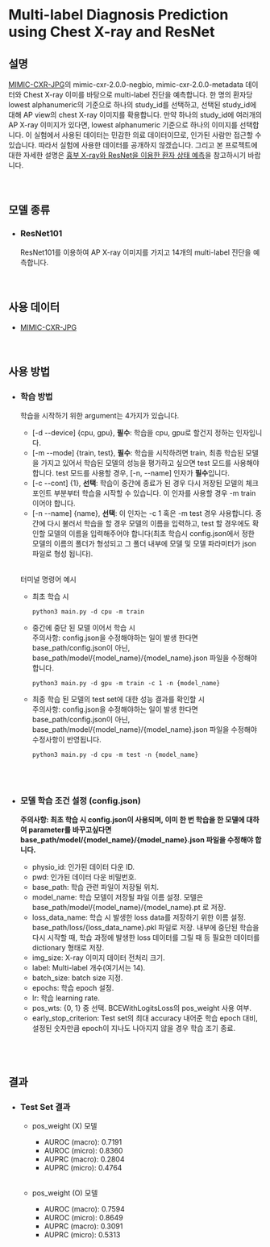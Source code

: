 # Multi-label Diagnosis Prediction using Chest X-ray and ResNet
## 설명
[MIMIC-CXR-JPG](https://physionet.org/content/mimic-cxr-jpg/2.0.0/)의 mimic-cxr-2.0.0-negbio, mimic-cxr-2.0.0-metadata 데이터와 Chest X-ray 이미를 바탕으로 multi-label 진단을 예측합니다.
한 명의 환자당 lowest alphanumeric의 기준으로 하나의 study_id를 선택하고, 선택된 study_id에 대해 AP view의 chest X-ray 이미지를 확용합니다.
만약 하나의 study_id에 여러개의 AP X-ray 이미지가 있다면, lowest alphanumeric 기준으로 하나의 이미지를 선택합니다.
이 실험에서 사용된 데이터는 민감한 의료 데이터이므로, 인가된 사람만 접근할 수 있습니다.
따라서 실험에 사용한 데이터를 공개하지 않겠습니다.
그리고 본 프로젝트에 대한 자세한 설명은 [흉부 X-ray와 ResNet을 이용한 환자 상태 예측](https://ljm565.github.io/contents/chest-xray-resnet1.html)을 참고하시기 바랍니다.
<br><br><br>

## 모델 종류
* ### ResNet101
    ResNet101를 이용하여 AP X-ray 이미지를 가지고 14개의 multi-label 진단을 예측합니다.
<br><br><br>


## 사용 데이터
* [MIMIC-CXR-JPG](https://physionet.org/content/mimic-cxr-jpg/2.0.0/)
<br><br><br>


## 사용 방법
* ### 학습 방법
    학습을 시작하기 위한 argument는 4가지가 있습니다.<br>
    * [-d --device] {cpu, gpu}, **필수**: 학습을 cpu, gpu로 할건지 정하는 인자입니다.
    * [-m --mode] {train, test}, **필수**: 학습을 시작하려면 train, 최종 학습된 모델을 가지고 있어서 학습된 모델의 성능을 평가하고 싶으면 test 모드를 사용해야 합니다. test 모드를 사용할 경우, [-n, --name] 인자가 **필수**입니다.
    * [-c --cont] {1}, **선택**: 학습이 중간에 종료가 된 경우 다시 저장된 모델의 체크포인트 부분부터 학습을 시작할 수 있습니다. 이 인자를 사용할 경우 -m train 이어야 합니다. 
    * [-n --name] {name}, **선택**: 이 인자는 -c 1 혹은 -m test 경우 사용합니다.
    중간에 다시 불러서 학습을 할 경우 모델의 이름을 입력하고, test 할 경우에도 확인할 모델의 이름을 입력해주어야 합니다(최초 학습시 config.json에서 정한 모델의 이름의 폴더가 형성되고 그 폴더 내부에 모델 및 모델 파라미터가 json 파일로 형성 됩니다).<br><br>

    터미널 명령어 예시<br>
    * 최초 학습 시
        ```
        python3 main.py -d cpu -m train
        ```
    * 중간에 중단 된 모델 이어서 학습 시
        <br>주의사항: config.json을 수정해야하는 일이 발생 한다면 base_path/config.json이 아닌, base_path/model/{model_name}/{model_name}.json 파일을 수정해야 합니다.
        ```
        python3 main.py -d gpu -m train -c 1 -n {model_name}
        ```
    * 최종 학습 된 모델의 test set에 대한 성능 결과를 확인할 시
        <br>주의사항: config.json을 수정해야하는 일이 발생 한다면 base_path/config.json이 아닌, base_path/model/{model_name}/{model_name}.json 파일을 수정해야 수정사항이 반영됩니다.
        ```
        python3 main.py -d cpu -m test -n {model_name}
        ```
    <br><br>

* ### 모델 학습 조건 설정 (config.json)
    **주의사항: 최초 학습 시 config.json이 사용되며, 이미 한 번 학습을 한 모델에 대하여 parameter를 바꾸고싶다면 base_path/model/{model_name}/{model_name}.json 파일을 수정해야 합니다.**
    * physio_id: 인가된 데이터 다운 ID. 
    * pwd: 인가된 데이터 다운 비밀번호.
    * base_path: 학습 관련 파일이 저장될 위치.
    * model_name: 학습 모델이 저장될 파일 이름 설정. 모델은 base_path/model/{model_name}/{model_name}.pt 로 저장.
    * loss_data_name: 학습 시 발생한 loss data를 저장하기 위한 이름 설정. base_path/loss/{loss_data_name}.pkl 파일로 저장. 내부에 중단된 학습을 다시 시작할 때, 학습 과정에 발생한 loss 데이터를 그릴 때 등 필요한 데이터를 dictionary 형태로 저장.
    * img_size: X-ray 이미지 데이터 전처리 크기.
    * label: Multi-label 개수(여기서는 14).
    * batch_size: batch size 지정.
    * epochs: 학습 epoch 설정.
    * lr: 학습 learning rate.
    * pos_wts: {0, 1} 중 선택. BCEWithLogitsLoss의 pos_weight 사용 여부.
    * early_stop_criterion: Test set의 최대 accuracy 내어준 학습 epoch 대비, 설정된 숫자만큼 epoch이 지나도 나아지지 않을 경우 학습 조기 종료.    
    <br><br><br>


## 결과
* ### Test Set 결과
    * pos_weight (X) 모델
        * AUROC (macro): 0.7191
        * AUROC (micro): 0.8360
        * AUPRC (macro): 0.2804
        * AUPRC (micro): 0.4764<br><br>

    
    * pos_weight (O) 모델
        * AUROC (macro): 0.7594
        * AUROC (micro): 0.8649
        * AUPRC (macro): 0.3091
        * AUPRC (micro): 0.5313

<br><br><br>